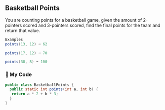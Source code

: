 ## Basketball Points

You are counting points for a basketball game, given the amount of 2-pointers scored and 3-pointers scored, find the final points for the team and return that value.
```java
Examples
points(13, 12) ➞ 62

points(17, 12) ➞ 70

points(38, 8) ➞ 100
```
### :basketball: My Code
```java
public class BasketballPoints { 
  public static int points(int a, int b) {
   return a * 2 + b * 3;
  }
}
```
